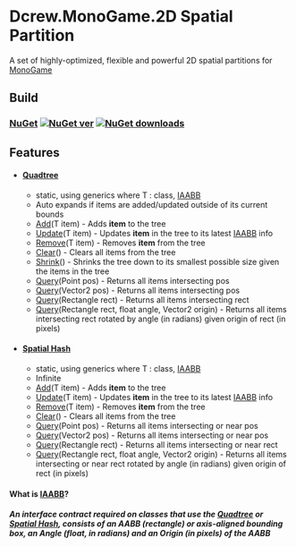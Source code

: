 # Dcrew.MonoGame.2D Spatial Partition
 A set of highly-optimized, flexible and powerful 2D spatial partitions for [MonoGame](https://github.com/MonoGame/MonoGame)

## Build
### [NuGet](https://www.nuget.org/packages/Dcrew.Spatial) [![NuGet ver](https://img.shields.io/nuget/v/Dcrew.Spatial)](https://www.nuget.org/packages/Dcrew.Spatial) [![NuGet downloads](https://img.shields.io/nuget/dt/Dcrew.Spatial)](https://www.nuget.org/packages/Dcrew.Spatial)

## Features
- #### [Quadtree](https://github.com/DeanReynolds/Dcrew.MonoGame.2D-Spatial-Partition/blob/master/src/Quadtree.cs)
  - static, using generics where T : class, [IAABB](https://github.com/DeanReynolds/Dcrew.MonoGame.2D-Spatial-Partition/blob/master/src/IAABB.cs)
  - Auto expands if items are added/updated outside of its current bounds
  - [Add](https://github.com/DeanReynolds/Dcrew.MonoGame.2D-Spatial-Partition/blob/master/src/Quadtree.cs#L369)(T item) - Adds **item** to the tree
  - [Update](https://github.com/DeanReynolds/Dcrew.MonoGame.2D-Spatial-Partition/blob/master/src/Quadtree.cs#L380)(T item) - Updates **item** in the tree to its latest [IAABB](https://github.com/DeanReynolds/Dcrew.MonoGame.2D-Spatial-Partition/blob/master/src/IAABB.cs) info
  - [Remove](https://github.com/DeanReynolds/Dcrew.MonoGame.2D-Spatial-Partition/blob/master/src/Quadtree.cs#L414)(T item) - Removes **item** from the tree
  - [Clear](https://github.com/DeanReynolds/Dcrew.MonoGame.2D-Spatial-Partition/blob/master/src/Quadtree.cs#L434)() - Clears all items from the tree
  - [Shrink](https://github.com/DeanReynolds/Dcrew.MonoGame.2D-Spatial-Partition/blob/master/src/Quadtree.cs#L491)() - Shrinks the tree down to its smallest possible size given the items in the tree
  - [Query](https://github.com/DeanReynolds/Dcrew.MonoGame.2D-Spatial-Partition/blob/master/src/Quadtree.cs#L442)(Point pos) - Returns all items intersecting pos
  - [Query](https://github.com/DeanReynolds/Dcrew.MonoGame.2D-Spatial-Partition/blob/master/src/Quadtree.cs#L448)(Vector2 pos) - Returns all items intersecting pos
  - [Query](https://github.com/DeanReynolds/Dcrew.MonoGame.2D-Spatial-Partition/blob/master/src/Quadtree.cs#L454)(Rectangle rect) - Returns all items intersecting rect
  - [Query](https://github.com/DeanReynolds/Dcrew.MonoGame.2D-Spatial-Partition/blob/master/src/Quadtree.cs#L463)(Rectangle rect, float angle, Vector2 origin) - Returns all items intersecting rect rotated by angle (in radians) given origin of rect (in pixels)
- #### [Spatial Hash](https://github.com/DeanReynolds/Dcrew.MonoGame.2D-Spatial-Partition/blob/master/src/SpatialHash.cs)
  - static, using generics where T : class, [IAABB](https://github.com/DeanReynolds/Dcrew.MonoGame.2D-Spatial-Partition/blob/master/src/IAABB.cs)
  - Infinite
  - [Add](https://github.com/DeanReynolds/Dcrew.MonoGame.2D-Spatial-Partition/blob/master/src/SpatialHash.cs#L68)(T item) - Adds **item** to the tree
  - [Update](https://github.com/DeanReynolds/Dcrew.MonoGame.2D-Spatial-Partition/blob/master/src/SpatialHash.cs#L76)(T item) - Updates **item** in the tree to its latest [IAABB](https://github.com/DeanReynolds/Dcrew.MonoGame.2D-Spatial-Partition/blob/master/src/IAABB.cs) info
  - [Remove](https://github.com/DeanReynolds/Dcrew.MonoGame.2D-Spatial-Partition/blob/master/src/SpatialHash.cs#L96)(T item) - Removes **item** from the tree
  - [Clear](https://github.com/DeanReynolds/Dcrew.MonoGame.2D-Spatial-Partition/blob/master/src/SpatialHash.cs#L111)() - Clears all items from the tree
  - [Query](https://github.com/DeanReynolds/Dcrew.MonoGame.2D-Spatial-Partition/blob/master/src/SpatialHash.cs#L122)(Point pos) - Returns all items intersecting or near pos
  - [Query](https://github.com/DeanReynolds/Dcrew.MonoGame.2D-Spatial-Partition/blob/master/src/SpatialHash.cs#L124)(Vector2 pos) - Returns all items intersecting or near pos
  - [Query](https://github.com/DeanReynolds/Dcrew.MonoGame.2D-Spatial-Partition/blob/master/src/SpatialHash.cs#L126)(Rectangle rect) - Returns all items intersecting or near rect
  - [Query](https://github.com/DeanReynolds/Dcrew.MonoGame.2D-Spatial-Partition/blob/master/src/SpatialHash.cs#L156)(Rectangle rect, float angle, Vector2 origin) - Returns all items intersecting or near rect rotated by angle (in radians) given origin of rect (in pixels)


#### What is [IAABB](https://github.com/DeanReynolds/Dcrew.MonoGame.2D-Spatial-Partition/blob/master/src/IAABB.cs)?
##### An interface contract required on classes that use the [Quadtree](https://github.com/DeanReynolds/Dcrew.MonoGame.2D-Spatial-Partition/blob/master/src/Quadtree.cs) or [Spatial Hash](https://github.com/DeanReynolds/Dcrew.MonoGame.2D-Spatial-Partition/blob/master/src/SpatialHash.cs), consists of an AABB (rectangle) or axis-aligned bounding box, an Angle (float, in radians) and an Origin (in pixels) of the AABB
